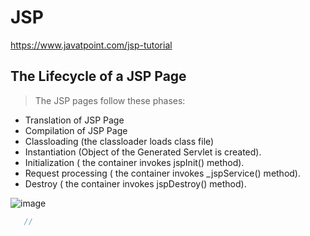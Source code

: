 # JSP

https://www.javatpoint.com/jsp-tutorial

## The Lifecycle of a JSP Page


> The JSP pages follow these phases:

* Translation of JSP Page
* Compilation of JSP Page
* Classloading (the classloader loads class file)
* Instantiation (Object of the Generated Servlet is created).
* Initialization ( the container invokes jspInit() method).
* Request processing ( the container invokes _jspService() method).
* Destroy ( the container invokes jspDestroy() method).


![image](https://user-images.githubusercontent.com/7291672/48237707-d508ee80-e402-11e8-9dd9-abb35819166d.png)

```java
   //

```
